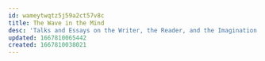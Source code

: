 ```yaml
---
id: wameytwqtz5j59a2ct57v8c
title: The Wave in the Mind
desc: 'Talks and Essays on the Writer, the Reader, and the Imagination '
updated: 1667810065442
created: 1667810038021
---
```


